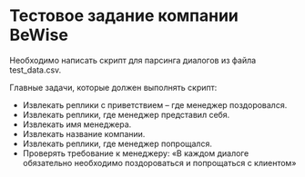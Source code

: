 # Тестовое задание компании BeWise

Необходимо написать скрипт для парсинга диалогов из файла test_data.csv.

Главные задачи, которые должен выполнять скрипт:
* Извлекать реплики с приветствием – где менеджер поздоровался. 
* Извлекать реплики, где менеджер представил себя. 
* Извлекать имя менеджера. 
* Извлекать название компании. 
* Извлекать реплики, где менеджер попрощался.
* Проверять требование к менеджеру: «В каждом диалоге обязательно необходимо поздороваться и попрощаться с клиентом»
